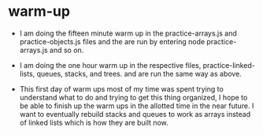 # warm-up

 * I am doing the fifteen minute warm up in the practice-arrays.js and practice-objects.js files and the are run by entering node practice-arrays.js and so on.

  * I am doing the one hour warm up in the respective files, practice-linked-lists, queues, stacks, and trees. and are run the same way as above.

   * This first day of warm ups most of my time was spent trying to understand what to do and trying to get this thing organized, I hope to be able to finish up the warm ups in the allotted time in the near future. I want to eventually rebuild stacks and queues to work as arrays instead of linked lists which is how they are built now.